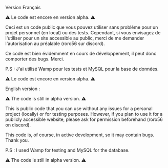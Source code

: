 Version Français 

⚠️ Le code est encore en version alpha. ⚠️

Ceci est un code public que vous pouvez utiliser sans problème pour un projet personnel (en local) ou des tests. Cependant, si vous envisagez de l'utiliser pour un site accessible au public, merci de me demander l'autorisation au préalable (roro56 sur discord).

Ce code est bien évidemment en cours de développement, il peut donc comporter des bugs. Merci.

P.S : J'ai utilisé Wamp pour les tests et MySQL pour la base de données.

⚠️ Le code est encore en version alpha. ⚠️

English version :

⚠️ The code is still in alpha version. ⚠️

This is public code that you can use without any issues for a personal project (locally) or for testing purposes. However, if you plan to use it for a publicly accessible website, please ask for permission beforehand (roro56 on discord).

This code is, of course, in active development, so it may contain bugs. Thank you.

P.S : I used Wamp for testing and MySQL for the database.

⚠️ The code is still in alpha version. ⚠️
